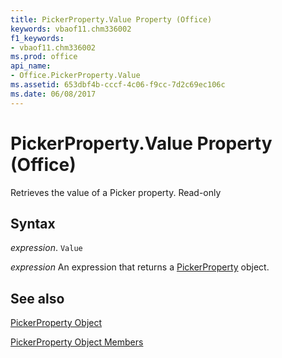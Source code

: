 ```yaml
---
title: PickerProperty.Value Property (Office)
keywords: vbaof11.chm336002
f1_keywords:
- vbaof11.chm336002
ms.prod: office
api_name:
- Office.PickerProperty.Value
ms.assetid: 653dbf4b-cccf-4c06-f9cc-7d2c69ec106c
ms.date: 06/08/2017
---
```



# PickerProperty.Value Property (Office)

Retrieves the value of a Picker property. Read-only


## Syntax

 _expression_. `Value`

 _expression_ An expression that returns a [PickerProperty](./Office.PickerProperty.md) object.


## See also


[PickerProperty Object](Office.PickerProperty.md)



[PickerProperty Object Members](./overview/pickerproperty-members-office.md)

